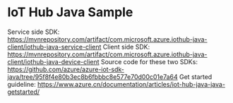 # IoT Hub Java Sample

Service side SDK: https://mvnrepository.com/artifact/com.microsoft.azure.iothub-java-client/iothub-java-service-client
Client side SDK: https://mvnrepository.com/artifact/com.microsoft.azure.iothub-java-client/iothub-java-device-client
Source code for these two SDKs: https://github.com/azure/azure-iot-sdk-java/tree/95f8f4e80b3ec8b6fbbbc8e577e70d00c01e7a64
Get started guideline: https://www.azure.cn/documentation/articles/iot-hub-java-java-getstarted/